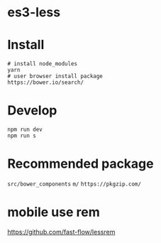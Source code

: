 # es3-less


# Install

```shell
# install node_modules
yarn
# user browser install package
https://bower.io/search/
```

# Develop

```shel
npm run dev
npm run s
```

# Recommended package

`src/bower_components`
`m/`
`https://pkgzip.com/`

# mobile use rem

https://github.com/fast-flow/lessrem

